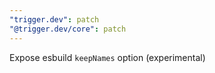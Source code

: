 ```yaml
---
"trigger.dev": patch
"@trigger.dev/core": patch
---
```


Expose esbuild `keepNames` option (experimental)
